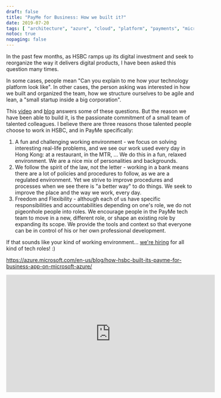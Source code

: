 ```yaml
---
draft: false
title: "PayMe for Business: How we built it?"
date: 2019-07-20
tags: [ "architecture", "azure", "cloud", "platform", "payments", "microservices"]
notoc: true
nopaging: false
---
```


In the past few months, as HSBC ramps up its digital investment and seek to reorganize the way it delivers digital products, I have been asked this question many times.

In some cases, people mean "Can you explain to me how your technology platform look like". In other cases, the person asking was interested in how we built and organized the team, how we structure ourselves to be agile and lean, a "small startup inside a big corporation".

This [video](https://youtube.com/watch?v=KEYqG0IcUy8&feature=youtu.be) and [blog](https://azure.microsoft.com/en-us/blog/how-hsbc-built-its-payme-for-business-app-on-microsoft-azure/) answers some of these questions. But the reason we have been able to build it, is the passionate commitment of a small team of talented colleagues. I believe there are three reasons those talented people choose to work in HSBC, and in PayMe specifically:

1. A fun and challenging working environment - we focus on solving interesting real-life problems, and we see our work used every day in Hong Kong: at a restaurant, in the MTR, ... We do this in a fun, relaxed environment. We are a nice mix of personalities and backgrounds.
2. We follow the spirit of the law, not the letter - working in a bank means there are a lot of policies and procedures to follow, as we are a regulated environment. Yet we strive to improve procedures and processes when we see there is "a better way" to do things. We seek to improve the place and the way we work, every day.
3. Freedom and Flexibility - although each of us have specific responsibilities and accountabilities depending on one's role, we do not pigeonhole people into roles. We encourage people in the PayMe tech team to move in a new, different role, or shape an existing role by expanding its scope. We provide the tools and context so that everyone can be in control of his or her own professional development.    

If that sounds like your kind of working environment... [we're hiring](https://bit.ly/2XX3z0M) for all kind of tech roles! :)

https://azure.microsoft.com/en-us/blog/how-hsbc-built-its-payme-for-business-app-on-microsoft-azure/

<iframe width="560" height="315" src="https://www.youtube.com/embed/KEYqG0IcUy8" frameborder="0" allow="accelerometer; autoplay; encrypted-media; gyroscope; picture-in-picture" allowfullscreen></iframe>